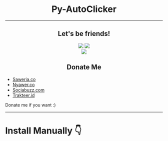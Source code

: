 <h1 align="center">Py-AutoClicker</h1>
<hr>
<h2 align="center">Let's be friends!</h2>
<p align="center">
  <a href="https://discordapp.com/users/989346417107689513"><img src="https://img.shields.io/badge/discord-195EFF?style=for-the-badge&logo=Discord&logoColor=ffffff&link=https://www.youtube.com/c/BOTINDO" /></a>
  <a href="t.me/vmxone"><img src="https://img.shields.io/badge/Telegram-195EFF?style=for-the-badge&logo=telegram&logoColor=ff000000&link=https://www.youtube.com/c/BOTINDO" /></a><br>
  <a href="https://www.youtube.com/watch?v=9XcBDbFm8NA"><img src="https://img.shields.io/badge/-Video-FF0000?style=for-the-badge&logo=youtube&logoColor=white" /></a>
</p>
<h2 align="center">Donate Me</h2>
<ul>
  <li><a href="https://saweria.co/xylaa">Saweria.co</a></li>
  <li><a href="https://nyawer.co/cecilia">Nyawer.co</a></li>
  <li><a href="https://sociabuzz.com/luciaximena/tribe">Sociabuzz.com</a></li>
  <li><a href="https://trakteer.id/xylaa.ah/tip?quantity=1">Trakteer.id</a></li>
</ul>
<p align="left">Donate me if you want :)</p>
<hr>
<h1>Install Manually 👇</h
